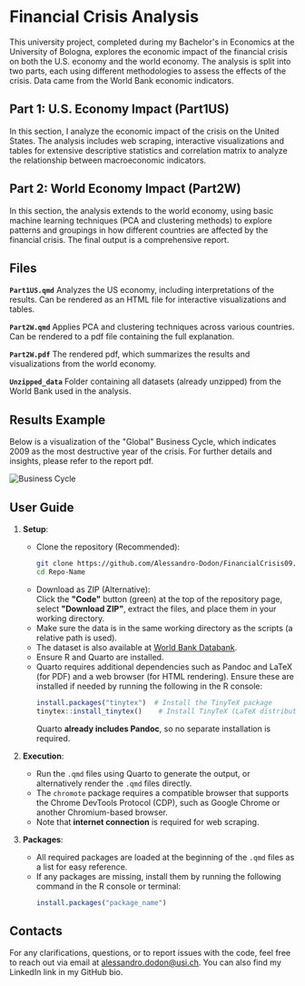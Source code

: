 # Financial Crisis Analysis  

This university project, completed during my Bachelor's in Economics at the University of Bologna, explores the economic impact of the financial crisis on both the U.S. economy and the world economy. The analysis is split into two parts, each using different methodologies to assess the effects of the crisis. Data came from the World Bank economic indicators.  

## Part 1: U.S. Economy Impact (Part1US)

In this section, I analyze the economic impact of the crisis on the United States. The analysis includes web scraping, interactive visualizations and tables for extensive descriptive statistics and correlation matrix to analyze the relationship between macroeconomic indicators.

## Part 2: World Economy Impact (Part2W)

In this section, the analysis extends to the world economy, using basic machine learning techniques (PCA and clustering methods) to explore patterns and groupings in how different countries are affected by the financial crisis. The final output is a comprehensive report.

## Files

**`Part1US.qmd`** Analyzes the US economy, including interpretations of the results. Can be rendered as an HTML file for interactive visualizations and tables.

**`Part2W.qmd`** Applies PCA and clustering techniques across various countries. Can be rendered to a pdf file containing the full explanation.

**`Part2W.pdf`** The rendered pdf, which summarizes the results and visualizations from the world economy.

**`Unzipped_data`** Folder containing all datasets (already unzipped) from the World Bank used in the analysis. 

## Results Example

Below is a visualization of the "Global" Business Cycle, which indicates 2009 as the most destructive year of the crisis. For further details and insights, please refer to the report pdf.

![Business Cycle](BusinessCycle.png)

## User Guide

1. **Setup**:  
   - Clone the repository (Recommended):  
     ```bash
     git clone https://github.com/Alessandro-Dodon/FinancialCrisis09.git
     cd Repo-Name
     ```
   - Download as ZIP (Alternative):  
     Click the **"Code"** button (green) at the top of the repository page, select **"Download ZIP"**, extract the files, and place them in your working directory.  
   - Make sure the data is in the same working directory as the scripts (a relative path is used).  
   - The dataset is also available at [World Bank Databank](https://databank.worldbank.org/home).
   - Ensure R and Quarto are installed.  
   - Quarto requires additional dependencies such as Pandoc and LaTeX (for PDF) and a web browser (for HTML rendering). Ensure these are installed if needed by running the following in the R console:  
     ```r
     install.packages("tinytex")  # Install the TinyTeX package
     tinytex::install_tinytex()    # Install TinyTeX (LaTeX distribution)
     ```
     Quarto **already includes Pandoc**, so no separate installation is required.
     
2. **Execution**:
   - Run the `.qmd` files using Quarto to generate the output, or alternatively render the `.qmd` files directly.
   - The `chromote` package requires a compatible browser that supports the Chrome DevTools Protocol (CDP), such as Google Chrome or another Chromium-based browser.
   - Note that **internet connection** is required for web scraping.

3. **Packages**:
   - All required packages are loaded at the beginning of the `.qmd` files as a list for easy reference.
   - If any packages are missing, install them by running the following command in the R console or terminal:
     ```r
     install.packages("package_name")
     ```

## Contacts
For any clarifications, questions, or to report issues with the code, feel free to reach out via email at alessandro.dodon@usi.ch. You can also find my LinkedIn link in my GitHub bio.

